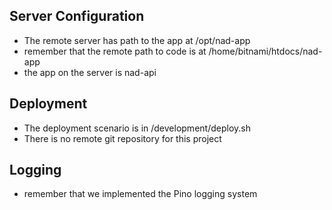 ## Server Configuration
- The remote server has path to the app at /opt/nad-app
- remember that the remote path to code is at /home/bitnami/htdocs/nad-app
- the app on the server is nad-api

## Deployment
- The deployment scenario is in /development/deploy.sh
- There is no remote git repository for this project

## Logging
- remember that we implemented the Pino logging system